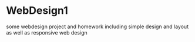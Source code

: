# WebDesign1
some webdesign project and homework including simple design and layout as well as responsive web design

